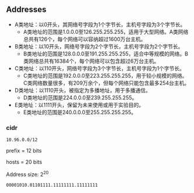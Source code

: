 ## Addresses


- A类地址：以0开头，其网络号字段为1个字节长，主机号字段为3个字节长。
  - A类地址的范围是1.0.0.0至126.255.255.255，适用于大型网络。A类网络总共有126个，每个网络可以容纳超过1600万台主机。
- B类地址：以10开头，网络号字段为2个字节长，主机号字段为2个字节长。
  - B类地址的范围是128.0.0.0至191.255.255.255，适合中等规模的网络。B类网络总共有16384个，每个网络可以包含超过6万台主机。
- C类地址：以110开头，网络号字段为3个字节长，主机号字段为1个字节长。
  - C类地址的范围是192.0.0.0至223.255.255.255，用于较小规模的网络。C类网络数量很多，有209万余个，但每个网络只能包含最多254台主机。
- D类地址：以1110开头，被指定为多播地址，用于多播通信。
  - D类地址的范围是224.0.0.0至239.255.255.255。
- E类地址：以1111开头，保留为未来使用或用于实验目的。
  - E类地址的范围是240.0.0.0至255.255.255.255。


### cidr

`10.96.0.0/12`  

prefix = 12 bits

hosts = 20 bits

Address size: $2^{20}$

`00001010.01101111.11111111.11111111`  
